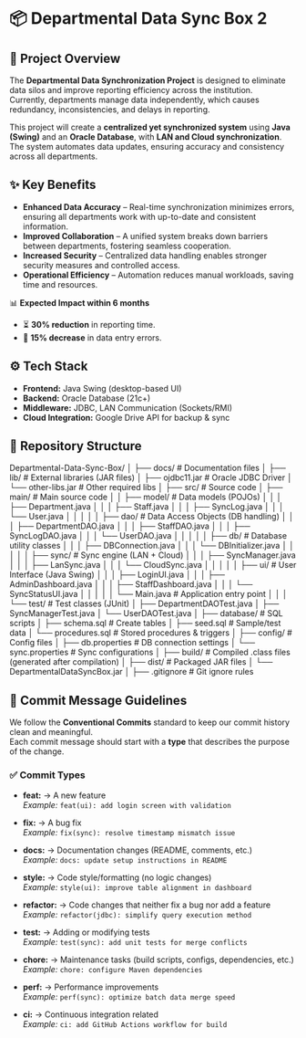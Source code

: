 # 📦 Departmental Data Sync Box 2

## 🔹 Project Overview
The **Departmental Data Synchronization Project** is designed to eliminate data silos and improve reporting efficiency across the institution.  
Currently, departments manage data independently, which causes redundancy, inconsistencies, and delays in reporting.  

This project will create a **centralized yet synchronized system** using **Java (Swing)** and an **Oracle Database**, with **LAN and Cloud synchronization**.  
The system automates data updates, ensuring accuracy and consistency across all departments.

## ✨ Key Benefits
- **Enhanced Data Accuracy** – Real-time synchronization minimizes errors, ensuring all departments work with up-to-date and consistent information.  
- **Improved Collaboration** – A unified system breaks down barriers between departments, fostering seamless cooperation.  
- **Increased Security** – Centralized data handling enables stronger security measures and controlled access.  
- **Operational Efficiency** – Automation reduces manual workloads, saving time and resources.  

📊 **Expected Impact within 6 months**  
- ⏳ **30% reduction** in reporting time.  
- 📝 **15% decrease** in data entry errors.  



## ⚙️ Tech Stack
- **Frontend:** Java Swing (desktop-based UI)  
- **Backend:** Oracle Database (21c+)  
- **Middleware:** JDBC, LAN Communication (Sockets/RMI)  
- **Cloud Integration:** Google Drive API for backup & sync  


## 📂 Repository Structure

Departmental-Data-Sync-Box/
│
├── docs/                        # Documentation files
│
├── lib/                         # External libraries (JAR files)
│   ├── ojdbc11.jar              # Oracle JDBC Driver
│   └── other-libs.jar           # Other required libs
│
├── src/                         # Source code
│   ├── main/                    # Main source code
│   │   ├── model/               # Data models (POJOs)
│   │   │   ├── Department.java
│   │   │   ├── Staff.java
│   │   │   ├── SyncLog.java
│   │   │   └── User.java
│   │   │
│   │   ├── dao/                 # Data Access Objects (DB handling)
│   │   │   ├── DepartmentDAO.java
│   │   │   ├── StaffDAO.java
│   │   │   ├── SyncLogDAO.java
│   │   │   └── UserDAO.java
│   │   │
│   │   ├── db/                  # Database utility classes
│   │   │   ├── DBConnection.java
│   │   │   └── DBInitializer.java
│   │   │
│   │   ├── sync/                # Sync engine (LAN + Cloud)
│   │   │   ├── SyncManager.java
│   │   │   ├── LanSync.java
│   │   │   └── CloudSync.java
│   │   │
│   │   ├── ui/                  # User Interface (Java Swing)
│   │   │   ├── LoginUI.java
│   │   │   ├── AdminDashboard.java
│   │   │   ├── StaffDashboard.java
│   │   │   └── SyncStatusUI.java
│   │   │
│   │   └── Main.java            # Application entry point
│   │
│   └── test/                    # Test classes (JUnit)
│       ├── DepartmentDAOTest.java
│       ├── SyncManagerTest.java
│       └── UserDAOTest.java
│
├── database/                    # SQL scripts
│   ├── schema.sql               # Create tables
│   ├── seed.sql                 # Sample/test data
│   └── procedures.sql           # Stored procedures & triggers
│
├── config/                      # Config files
│   ├── db.properties            # DB connection settings
│   └── sync.properties          # Sync configurations
│
├── build/                       # Compiled .class files (generated after compilation)
│
├── dist/                        # Packaged JAR files
│   └── DepartmentalDataSyncBox.jar
│
├── .gitignore                   # Git ignore rules


## 📌 Commit Message Guidelines

We follow the **Conventional Commits** standard to keep our commit history clean and meaningful.  
Each commit message should start with a **type** that describes the purpose of the change.

### ✅ Commit Types

- **feat:** → A new feature  
  _Example:_ `feat(ui): add login screen with validation`

- **fix:** → A bug fix  
  _Example:_ `fix(sync): resolve timestamp mismatch issue`

- **docs:** → Documentation changes (README, comments, etc.)  
  _Example:_ `docs: update setup instructions in README`

- **style:** → Code style/formatting (no logic changes)  
  _Example:_ `style(ui): improve table alignment in dashboard`

- **refactor:** → Code changes that neither fix a bug nor add a feature  
  _Example:_ `refactor(jdbc): simplify query execution method`

- **test:** → Adding or modifying tests  
  _Example:_ `test(sync): add unit tests for merge conflicts`

- **chore:** → Maintenance tasks (build scripts, configs, dependencies, etc.)  
  _Example:_ `chore: configure Maven dependencies`

- **perf:** → Performance improvements  
  _Example:_ `perf(sync): optimize batch data merge speed`

- **ci:** → Continuous integration related  
  _Example:_ `ci: add GitHub Actions workflow for build`



